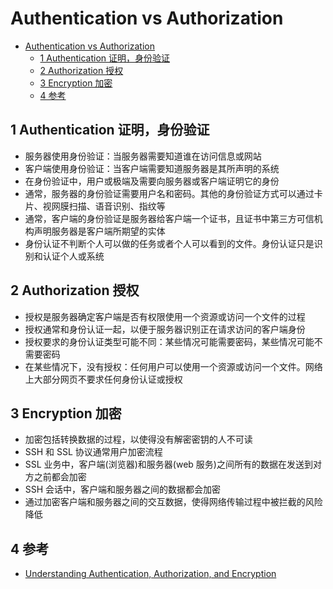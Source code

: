 # Authentication vs Authorization

- [Authentication vs Authorization](#authentication-vs-authorization)
  - [1 Authentication 证明，身份验证](#1-authentication-%E8%AF%81%E6%98%8E%E8%BA%AB%E4%BB%BD%E9%AA%8C%E8%AF%81)
  - [2 Authorization 授权](#2-authorization-%E6%8E%88%E6%9D%83)
  - [3 Encryption 加密](#3-encryption-%E5%8A%A0%E5%AF%86)
  - [4 参考](#4-%E5%8F%82%E8%80%83)

## 1 Authentication 证明，身份验证

- 服务器使用身份验证：当服务器需要知道谁在访问信息或网站
- 客户端使用身份验证：当客户端需要知道服务器是其所声明的系统
- 在身份验证中，用户或极端及需要向服务器或客户端证明它的身份
- 通常，服务器的身份验证需要用户名和密码。其他的身份验证方式可以通过卡片、视网膜扫描、语音识别、指纹等
- 通常，客户端的身份验证是服务器给客户端一个证书，且证书中第三方可信机构声明服务器是客户端所期望的实体
- 身份认证不判断个人可以做的任务或者个人可以看到的文件。身份认证只是识别和认证个人或系统

## 2 Authorization 授权

- 授权是服务器确定客户端是否有权限使用一个资源或访问一个文件的过程
- 授权通常和身份认证一起，以便于服务器识别正在请求访问的客户端身份
- 授权要求的身份认证类型可能不同：某些情况可能需要密码，某些情况可能不需要密码
- 在某些情况下，没有授权：任何用户可以使用一个资源或访问一个文件。网络上大部分网页不要求任何身份认证或授权

## 3 Encryption 加密

- 加密包括转换数据的过程，以使得没有解密密钥的人不可读
- SSH 和 SSL 协议通常用户加密流程
- SSL 业务中，客户端(浏览器)和服务器(web 服务)之间所有的数据在发送到对方之前都会加密
- SSH 会话中，客户端和服务器之间的数据都会加密
- 通过加密客户端和服务器之间的交互数据，使得网络传输过程中被拦截的风险降低

## 4 参考

- [Understanding Authentication, Authorization, and Encryption](https://www.bu.edu/tech/about/security-resources/bestpractice/auth/)
